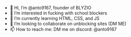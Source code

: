 - 👋 Hi, I’m @anto9167, founder of BLYZIO
- 👀 I’m interested in fucking with school blockers
- 🌱 I’m currently learning HTML, CSS, and JS
- 💞️ I’m looking to collaborate on unblocking sites (DM ME)
- 📫 How to reach me: DM me on discord: @anto9167

<!---
anto9167/anto9167 is a ✨ special ✨ repository because its `README.md` (this file) appears on your GitHub profile.
You can click the Preview link to take a look at your changes.
--->
